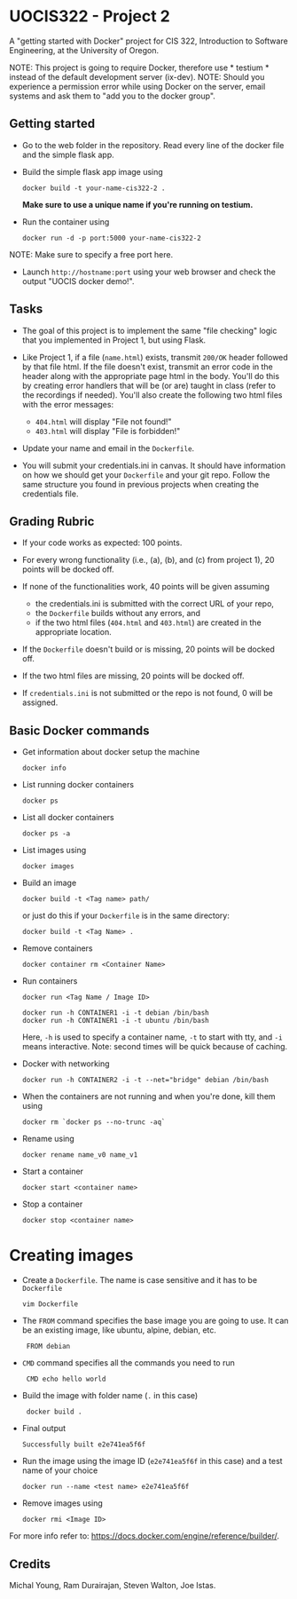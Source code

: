 # UOCIS322 - Project 2 #

A "getting started with Docker" project for CIS 322, Introduction to Software Engineering, at the University of Oregon.

NOTE: This project is going to require Docker, therefore use * testium * instead of the default development server (ix-dev).
NOTE: Should you experience a permission error while using Docker on the server, email systems and ask them to "add you to the docker group".

## Getting started

* Go to the web folder in the repository. Read every line of the docker file and the simple flask app.

* Build the simple flask app image using

  ```
  docker build -t your-name-cis322-2 .
  ```
  **Make sure to use a unique name if you're running on testium.**
* Run the container using

  ```
  docker run -d -p port:5000 your-name-cis322-2
  ```
NOTE: Make sure to specify a free port here.
* Launch `http://hostname:port` using your web browser and check the output "UOCIS docker demo!".

## Tasks

* The goal of this project is to implement the same "file checking" logic that you implemented in Project 1, but using Flask.

* Like Project 1, if a file (`name.html`) exists, transmit `200/OK` header followed by that file html. If the file doesn't exist, transmit an error code in the header along with the appropriate page html in the body. You'll do this by creating error handlers that will be (or are) taught in class (refer to the recordings if needed). You'll also create the following two html files with the error messages:
    * `404.html` will display "File not found!"
    * `403.html` will display "File is forbidden!"

* Update your name and email in the `Dockerfile`.

* You will submit your credentials.ini in canvas. It should have information on how we should get your `Dockerfile` and your git repo. Follow the same structure you found in previous projects when creating the credentials file.

## Grading Rubric
* If your code works as expected: 100 points.

* For every wrong functionality (i.e., (a), (b), and (c) from project 1), 20 points will be docked off.

* If none of the functionalities work, 40 points will be given assuming
    * the credentials.ini is submitted with the correct URL of your repo,
    * the `Dockerfile` builds without any errors, and
    * if the two html files (`404.html` and `403.html`) are created in the appropriate location.

* If the `Dockerfile` doesn't build or is missing, 20 points will be docked off.

* If the two html files are missing, 20 points will be docked off.

* If `credentials.ini` is not submitted or the repo is not found, 0 will be assigned.

## Basic Docker commands

* Get information about docker setup the machine

  ```
  docker info
  ```

* List running docker containers

  ```
  docker ps
  ```

* List all docker containers

  ```
  docker ps -a
  ```

* List images using

  ```
  docker images
  ```

* Build an image

  ```
  docker build -t <Tag name> path/
  ```

  or just do this if your `Dockerfile` is in the same directory:
  ```
  docker build -t <Tag Name> .
  ```

* Remove containers

  ```
  docker container rm <Container Name>
  ```

* Run containers
  ```
  docker run <Tag Name / Image ID>
  ```

  ```
  docker run -h CONTAINER1 -i -t debian /bin/bash
  docker run -h CONTAINER1 -i -t ubuntu /bin/bash
  ```

  Here, `-h` is used to specify a container name, `-t` to start with tty, and `-i` means interactive. Note: second times will be quick because of caching.

* Docker with networking

  ```
  docker run -h CONTAINER2 -i -t --net="bridge" debian /bin/bash
  ```

* When the containers are not running and when you're done, kill them using

  ```
  docker rm `docker ps --no-trunc -aq`
  ```

* Rename using

  ```
  docker rename name_v0 name_v1
  ```

* Start a container

  ```
  docker start <container name>
  ```

* Stop a container

  ```
  docker stop <container name>
  ```

# Creating images

* Create a `Dockerfile`. The name is case sensitive and it has to be `Dockerfile`

  ```
  vim Dockerfile
  ```

* The `FROM` command specifies the base image you are going to use. It can be an existing image, like ubuntu, alpine, debian, etc.

  ```
   FROM debian
  ```

* `CMD` command specifies all the commands you need to run

  ```
   CMD echo hello world
  ```

* Build the image with folder name (`.` in this case)

  ```
   docker build .
  ```

* Final output
  ```
  Successfully built e2e741ea5f6f  
  ```

* Run the image using the image ID (`e2e741ea5f6f` in this case) and a test name of your choice

  ```
  docker run --name <test name> e2e741ea5f6f
  ```

* Remove images using

  ```
  docker rmi <Image ID>
  ```

For more info refer to: https://docs.docker.com/engine/reference/builder/.

## Credits

Michal Young, Ram Durairajan, Steven Walton, Joe Istas.
